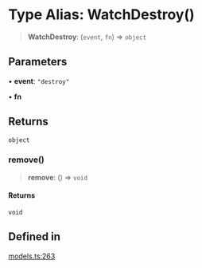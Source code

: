 # Type Alias: WatchDestroy()

> **WatchDestroy**: (`event`, `fn`) => `object`

## Parameters

• **event**: `"destroy"`

• **fn**

## Returns

`object`

### remove()

> **remove**: () => `void`

#### Returns

`void`

## Defined in

[models.ts:263](https://github.com/live-codes/livecodes/blob/7617d5c8be5a2a8be8133f973d9e69eb9f86434d/src/sdk/models.ts#L263)
